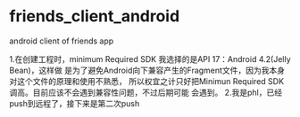 friends_client_android
======================

android client of friends app

1.在创建工程时，minimum Required SDK 我选择的是API 17：Android 4.2(Jelly Bean)，这样做
  是为了避免Android向下兼容产生的Fragment文件，因为我本身对这个文件的原理和使用不熟悉，  所以权宜之计只好把Minimun Required SDK调高。目前应该不会遇到兼容性问题，不过后期可能
  会遇到。
 2.我是phl，已经push到远程了，接下来是第二次push
